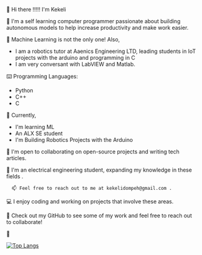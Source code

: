 

👋 Hi there !!!!! I'm Kekeli

👨 I'm a self learning computer programmer passionate about building autonomous models to help increase productivity and make work easier.

🧠 Machine Learning is not the only one! Also,
- I am a robotics tutor at Aaenics Engineering LTD, leading students in IoT projects with the arduino and programming in C
- I am very conversant with LabVIEW and Matlab.

⌨️ Programming Languages:
- Python 
- C++
- C

🌱 Currently, 
- I'm learning ML 
- An ALX SE student
- I'm Building Robotics Projects with the Arduino

🤝 I'm open to collaborating on open-source projects and writing tech articles.

👷 I'm an electrical engineering student, expanding my knowledge in these fields .

      📫 Feel free to reach out to me at kekelidompeh@gmail.com .

💻 I enjoy coding and working on projects that involve these areas.

👀 Check out my GitHub to see some of my work and feel free to reach out to collaborate!

🥂 

[![Top Langs](https://github-readme-stats.vercel.app/api/top-langs/?username=kekeli-the-light&layout=compact&hide-jupyter%20notebook)](https://github.com/kekeli-the-light)
